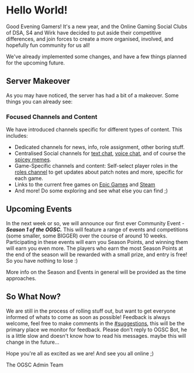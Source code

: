 # Hello World!

Good Evening Gamers!
It's a new year, and the Online Gaming Social Clubs of DSA, S4 and Wirk have decided to put aside their competitive differences, and join forces to create a more organised, involved, and hopefully fun community for us all!

We've already implemented some changes, and have a few things planned for the upcoming future.

## Server Makeover

As you may have noticed, the server has had a bit of a makeover.
Some things you can already see:

### Focused Channels and Content

We have introduced channels specific for different types of content.
This includes:

* Dedicated channels for news, info, role assignment, other boring stuff.
* Centralised Social channels for [text chat](https://discord.com/channels/691656646384156783/691656646384156786), [voice chat](https://discord.com/channels/691656646384156783/1205541385051312208), and of course the [spicey memes](https://discord.com/channels/691656646384156783/691659994357301318).
* Game-Specific channels and content: Self-select player roles in the [roles channel](https://discord.com/channels/691656646384156783/1205540890689671198) to get updates about patch notes and more, specific for each game.
* Links to the current free games on [Epic Games](https://discord.com/channels/691656646384156783/1205542033628856320) and [Steam](https://discord.com/channels/691656646384156783/1205542074582179850)
* And more! Do some exploring and see what else you can find ;)

## Upcoming Events

In the next week or so, we will announce our first ever Community Event - ***Season 1 of the OGSC.***
This will feature a range of events and competitions (some smaller, some BIGGER) over the course of around 10 weeks.
Participating in these events will earn you Season Points, and winning them will earn you even more.
The players who earn the most Season Points at the end of the season will be rewarded with a small prize, and entry is free! So you have nothing to lose :)

More info on the Season and Events in general will be provided as the time approaches.

## So What Now?

We are still in the process of rolling stuff out, but want to get everyone informed of whats to come as soon as possible!
Feedback is always welcome, feel free to make comments in the [#suggestions](https://discord.com/channels/691656646384156783/1205547775706669166), this will be the primary place we monitor for feedback.
Please don't reply to OGSC Bot, he is a little slow and doesn't know how to read his messages.
maybe this will change in the future... 

Hope you're all as excited as we are! And see you all online ;)

The OGSC Admin Team